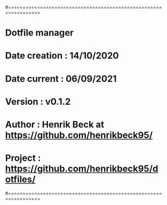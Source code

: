 #=================================================================
#                         Dotfile manager
# Date creation : 14/10/2020
# Date current  : 06/09/2021
# Version       : v0.1.2
# Author        : Henrik Beck at https://github.com/henrikbeck95/
# Project       : https://github.com/henrikbeck95/dotfiles/
#=================================================================

